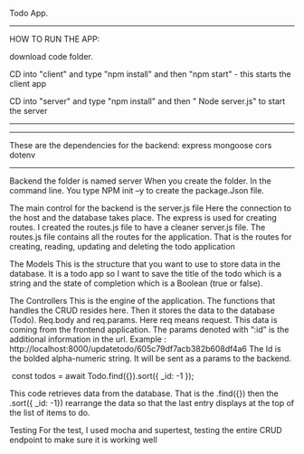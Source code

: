 
Todo App.

*******************
HOW TO RUN THE APP:

download code folder.

CD into "client" and type "npm install" and then "npm start" - this starts the client app

CD into "server" and type "npm install" and then " Node server.js" to start the server
*******************************


***********
These are the dependencies for the backend: express mongoose cors dotenv
***********

Backend the folder is named server
When you create the folder. In the command line. You type NPM init –y to create the package.Json file. 



The main control for the backend is the server.js file
Here the connection to the host and the database takes place. The express is used for creating routes. I created the routes.js file to have a cleaner server.js file. The routes.js file contains all the routes for the application. That is the routes for creating, reading, updating and deleting the todo application

The Models
This is the structure that you want to use to store data in the database. It is a todo app so I want to save the title of the todo which is a string and the state of completion which is a Boolean (true or false).

The Controllers
This is the engine of the application. The functions that handles the CRUD resides here. Then it stores the data to the database (Todo). 
Req.body and req.params. Here req means request. This data is coming from the frontend application. The params denoted with “:id” is the additional information in the url. 
Example : http://localhost:8000/updatetodo/605c79df7acb382b608df4a6
The Id is the bolded alpha-numeric string. It will be sent as a params to the backend.

 const todos = await Todo.find({}).sort({ _id: -1 });

This code retrieves data from the database. That is the .find({}) then the .sort({ _id: -1}) rearrange the data so that the last entry displays at the top of the list of items to do.

Testing
For the test, I used mocha and supertest, testing the entire CRUD endpoint to make sure it is working well
